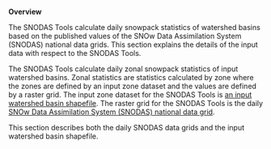 **Overview**

The SNODAS Tools calculate daily snowpack statistics of watershed basins based on the published values of 
the SNOw Data Assimilation System (SNODAS) national data grids. This section explains the details of the input
data with respect to the SNODAS Tools. 

The SNODAS Tools calculate daily zonal snowpack statistics of input watershed basins. 
Zonal statistics are statistics calculated by zone where the zones are defined by an
input zone dataset and the values are defined by a raster grid. The input zone dataset
for the SNODAS Tools is 
[an input watershed basin shapefile](data.md#input-zone-dataset-watershed-basins). 
The raster grid for the SNODAS Tools is the daily [SNOw Data Assimilation System (SNODAS) national data grid](data.md#snodas-data-grids). 

This section describes both the daily SNODAS data grids and the input watershed basin shapefile.